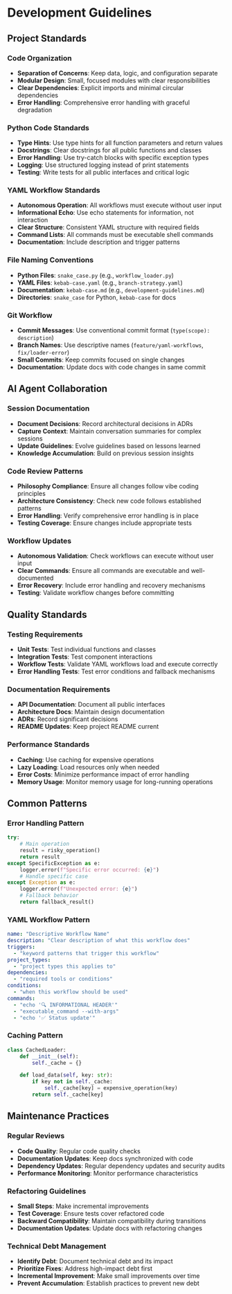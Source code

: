 # Development Guidelines

## Project Standards

### Code Organization
- **Separation of Concerns**: Keep data, logic, and configuration separate
- **Modular Design**: Small, focused modules with clear responsibilities
- **Clear Dependencies**: Explicit imports and minimal circular dependencies
- **Error Handling**: Comprehensive error handling with graceful degradation

### Python Code Standards
- **Type Hints**: Use type hints for all function parameters and return values
- **Docstrings**: Clear docstrings for all public functions and classes
- **Error Handling**: Use try-catch blocks with specific exception types
- **Logging**: Use structured logging instead of print statements
- **Testing**: Write tests for all public interfaces and critical logic

### YAML Workflow Standards
- **Autonomous Operation**: All workflows must execute without user input
- **Informational Echo**: Use echo statements for information, not interaction
- **Clear Structure**: Consistent YAML structure with required fields
- **Command Lists**: All commands must be executable shell commands
- **Documentation**: Include description and trigger patterns

### File Naming Conventions
- **Python Files**: `snake_case.py` (e.g., `workflow_loader.py`)
- **YAML Files**: `kebab-case.yaml` (e.g., `branch-strategy.yaml`)
- **Documentation**: `kebab-case.md` (e.g., `development-guidelines.md`)
- **Directories**: `snake_case` for Python, `kebab-case` for docs

### Git Workflow
- **Commit Messages**: Use conventional commit format (`type(scope): description`)
- **Branch Names**: Use descriptive names (`feature/yaml-workflows`, `fix/loader-error`)
- **Small Commits**: Keep commits focused on single changes
- **Documentation**: Update docs with code changes in same commit

## AI Agent Collaboration

### Session Documentation
- **Document Decisions**: Record architectural decisions in ADRs
- **Capture Context**: Maintain conversation summaries for complex sessions
- **Update Guidelines**: Evolve guidelines based on lessons learned
- **Knowledge Accumulation**: Build on previous session insights

### Code Review Patterns
- **Philosophy Compliance**: Ensure all changes follow vibe coding principles
- **Architecture Consistency**: Check new code follows established patterns
- **Error Handling**: Verify comprehensive error handling is in place
- **Testing Coverage**: Ensure changes include appropriate tests

### Workflow Updates
- **Autonomous Validation**: Check workflows can execute without user input
- **Clear Commands**: Ensure all commands are executable and well-documented
- **Error Recovery**: Include error handling and recovery mechanisms
- **Testing**: Validate workflow changes before committing

## Quality Standards

### Testing Requirements
- **Unit Tests**: Test individual functions and classes
- **Integration Tests**: Test component interactions
- **Workflow Tests**: Validate YAML workflows load and execute correctly
- **Error Handling Tests**: Test error conditions and fallback mechanisms

### Documentation Requirements
- **API Documentation**: Document all public interfaces
- **Architecture Docs**: Maintain design documentation
- **ADRs**: Record significant decisions
- **README Updates**: Keep project README current

### Performance Standards
- **Caching**: Use caching for expensive operations
- **Lazy Loading**: Load resources only when needed
- **Error Costs**: Minimize performance impact of error handling
- **Memory Usage**: Monitor memory usage for long-running operations

## Common Patterns

### Error Handling Pattern
```python
try:
    # Main operation
    result = risky_operation()
    return result
except SpecificException as e:
    logger.error(f"Specific error occurred: {e}")
    # Handle specific case
except Exception as e:
    logger.error(f"Unexpected error: {e}")
    # Fallback behavior
    return fallback_result()
```

### YAML Workflow Pattern
```yaml
name: "Descriptive Workflow Name"
description: "Clear description of what this workflow does"
triggers:
  - "keyword patterns that trigger this workflow"
project_types:
  - "project types this applies to"
dependencies:
  - "required tools or conditions"
conditions:
  - "when this workflow should be used"
commands:
  - "echo '🔍 INFORMATIONAL HEADER'"
  - "executable_command --with-args"
  - "echo '✅ Status update'"
```

### Caching Pattern
```python
class CachedLoader:
    def __init__(self):
        self._cache = {}

    def load_data(self, key: str):
        if key not in self._cache:
            self._cache[key] = expensive_operation(key)
        return self._cache[key]
```

## Maintenance Practices

### Regular Reviews
- **Code Quality**: Regular code quality checks
- **Documentation Updates**: Keep docs synchronized with code
- **Dependency Updates**: Regular dependency updates and security audits
- **Performance Monitoring**: Monitor performance characteristics

### Refactoring Guidelines
- **Small Steps**: Make incremental improvements
- **Test Coverage**: Ensure tests cover refactored code
- **Backward Compatibility**: Maintain compatibility during transitions
- **Documentation Updates**: Update docs with refactoring changes

### Technical Debt Management
- **Identify Debt**: Document technical debt and its impact
- **Prioritize Fixes**: Address high-impact debt first
- **Incremental Improvement**: Make small improvements over time
- **Prevent Accumulation**: Establish practices to prevent new debt
